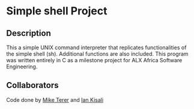# Simple shell Project

## Description
This a simple UNIX command interpreter that replicates functionalities of the simple shell (sh).
Additional functions are also included. This program was written entirely in C as a milestone project for ALX Africa Software Engineering.

## Collaborators
Code done by [Mike Terer](https://github.com/terermike/) and [Ian Kisali](https://github.com/iankisali)
